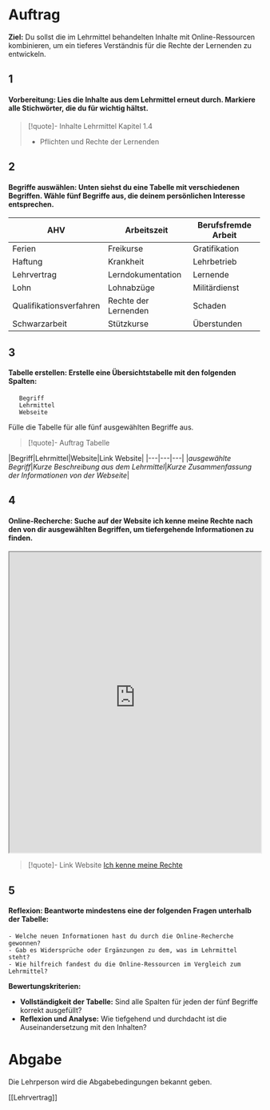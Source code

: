 # Auftrag

**Ziel:** Du sollst die im Lehrmittel behandelten Inhalte mit Online-Ressourcen kombinieren, um ein tieferes Verständnis für die Rechte der Lernenden zu entwickeln.
## 1
#### **Vorbereitung**: Lies die Inhalte aus dem Lehrmittel erneut durch. Markiere alle Stichwörter, die du für wichtig hältst.

>[!quote]- Inhalte Lehrmittel
>Kapitel 1.4
>- Pflichten und Rechte der Lernenden

## 2
#### **Begriffe auswählen**: Unten siehst du eine Tabelle mit verschiedenen Begriffen. Wähle **fünf** Begriffe aus, die deinem persönlichen Interesse entsprechen.


|AHV|Arbeitszeit|Berufsfremde Arbeit|
|---|---|---|
|Ferien|Freikurse|Gratifikation|
|Haftung|Krankheit|Lehrbetrieb|
|Lehrvertrag|Lerndokumentation|Lernende|
|Lohn|Lohnabzüge|Militärdienst|
|Qualifikationsverfahren|Rechte der Lernenden|Schaden|
|Schwarzarbeit|Stützkurse|Überstunden|

## 3
#### **Tabelle erstellen**: Erstelle eine Übersichtstabelle mit den folgenden Spalten:

	   Begriff
	   Lehrmittel
	   Webseite

Fülle die Tabelle für alle fünf ausgewählten Begriffe aus.

>[!quote]- Auftrag Tabelle

|Begriff|Lehrmittel|Website|Link Website|
|---|---|---|
|_ausgewählte Begriff_|_Kurze Beschreibung aus dem Lehrmittel_|_Kurze Zusammenfassung der Informationen von der Webseite_|

## 4
#### **Online-Recherche**: Suche auf der Website **ich kenne meine Rechte** nach den von dir ausgewählten Begriffen, um tiefergehende Informationen zu finden.

<iframe width="100%" height="600" src="https://www.rechte-der-lernenden.ch/von-a-z/" allowfullscreen allow="geolocation *; autoplay; encrypted-media"></iframe>

>[!quote]- Link Website
>[Ich kenne meine Rechte](https://www.rechte-der-lernenden.ch/von-a-z/)

## 5
#### **Reflexion**: Beantworte mindestens eine der folgenden Fragen unterhalb der Tabelle:
    - Welche neuen Informationen hast du durch die Online-Recherche gewonnen?
    - Gab es Widersprüche oder Ergänzungen zu dem, was im Lehrmittel steht?
    - Wie hilfreich fandest du die Online-Ressourcen im Vergleich zum Lehrmittel?

**Bewertungskriterien:**

- **Vollständigkeit der Tabelle:** Sind alle Spalten für jeden der fünf Begriffe korrekt ausgefüllt?
- **Reflexion und Analyse:** Wie tiefgehend und durchdacht ist die Auseinandersetzung mit den Inhalten? 

# Abgabe
Die Lehrperson wird die Abgabebedingungen bekannt geben.

[[Lehrvertrag]]